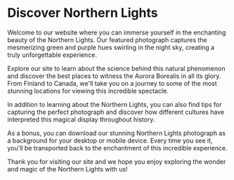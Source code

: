 <!--font:Poppins-->

# Discover Northern Lights

Welcome to our website where you can immerse yourself in the enchanting beauty of the Northern Lights. Our featured photograph captures the mesmerizing green and purple hues swirling in the night sky, creating a truly unforgettable experience.

Explore our site to learn about the science behind this natural phenomenon and discover the best places to witness the Aurora Borealis in all its glory. From Finland to Canada, we'll take you on a journey to some of the most stunning locations for viewing this incredible spectacle.

In addition to learning about the Northern Lights, you can also find tips for capturing the perfect photograph and discover how different cultures have interpreted this magical display throughout history.

As a bonus, you can download our stunning Northern Lights photograph as a background for your desktop or mobile device. Every time you see it, you'll be transported back to the enchantment of this incredible experience.

Thank you for visiting our site and we hope you enjoy exploring the wonder and magic of the Northern Lights with us!

<!--

Write me markdown content of website with wallpaper:

"A photograph of the Northern Lights, with the green and purple hues swirling in the night sky."

The header of the page should not be copy of the text but rather a real content of the website which is using this wallpaper.


---


# Aurora Borealis Wallpaper

Welcome to our website featuring a stunning photograph of the Northern Lights. The green and purple hues swirling in the night sky create a mesmerizing display that is truly breathtaking.

Feel free to download this wallpaper for your desktop or mobile device and enjoy the beauty of the Aurora Borealis every day. Don't forget to share it with your friends and family so they can experience the wonder of this natural phenomenon too.

Thank you for visiting our site and we hope you enjoy this stunning wallpaper!


---


Heading should not include word "wallpaper". The website should not be about the wallpaper itself, wallpaper is just a related background, rewrite whole content.


---


# Experience the Magic of the Northern Lights

Welcome to our website where you can immerse yourself in the beauty of the Northern Lights. Our featured photograph captures the green and purple hues swirling in the night sky, creating a mesmerizing display that is truly unforgettable.

Explore our site to learn more about the Aurora Borealis, including the science behind this natural phenomenon and the best places to see it in person. You can also find tips for photographing the Northern Lights and discover how different cultures have interpreted this awe-inspiring spectacle throughout history.

As a bonus, you can download our stunning Northern Lights photograph as a background for your desktop or mobile device. Every time you see it, you'll be transported back to the magic of this incredible experience.

Thank you for visiting our site and we hope you enjoy exploring the wonder of the Northern Lights with us!


---


Heading is too long, rewrite whole content.


---


# Discover the Beauty and Wonder of the Northern Lights

Welcome to our website where you can explore the breathtaking beauty of the Northern Lights. Our featured photograph captures the awe-inspiring green and purple hues swirling in the night sky, creating a mesmerizing display that is truly unforgettable.

Discover the science behind this natural phenomenon and learn about the best places to see it in person. From Iceland to Norway, we'll take you on a journey to some of the most stunning locations for viewing the Aurora Borealis.

In addition to learning about the Northern Lights, you can also find tips for photographing this incredible spectacle and discover how different cultures have interpreted its magic throughout history.

As a bonus, you can download our stunning Northern Lights photograph as a background for your desktop or mobile device. Every time you see it, you'll be transported back to the wonder of this incredible experience.

Thank you for visiting our site and we hope you enjoy discovering the beauty and wonder of the Northern Lights with us!


---


Heading is too long, rewrite whole content.


---


# Explore the Enchanting Northern Lights

Welcome to our website where you can immerse yourself in the enchanting beauty of the Northern Lights. Our featured photograph captures the mesmerizing green and purple hues swirling in the night sky, creating a truly unforgettable experience.

Explore our site to learn about the science behind this natural phenomenon and discover the best places to witness the Aurora Borealis in all its glory. From Finland to Canada, we'll take you on a journey to some of the most stunning locations for viewing this incredible spectacle.

In addition to learning about the Northern Lights, you can also find tips for capturing the perfect photograph and discover how different cultures have interpreted this magical display throughout history.

As a bonus, you can download our stunning Northern Lights photograph as a background for your desktop or mobile device. Every time you see it, you'll be transported back to the enchantment of this incredible experience.

Thank you for visiting our site and we hope you enjoy exploring the wonder and magic of the Northern Lights with us!


---


Write me a Google font which is best fitting for the website.

Pick from the list:
- Great Vibes
- Raleway
- Exo 2
- Inter
- Montserrat
- Poppins
- Lato
- Dancing Script
- Playfair Display
- Alegreya
- Open Sans
- Futura
- IBM Plex Sans
- Orbitron
- Barlow Condensed
- Lobster
- Roboto


Write just the font name nothing else.


---


Poppins

-->
